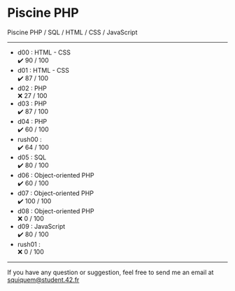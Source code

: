 # Piscine PHP

Piscine PHP / SQL / HTML / CSS / JavaScript
____

- d00 : HTML - CSS <br/>
  :heavy_check_mark:  90 / 100
- d01 : HTML - CSS <br/>
  :heavy_check_mark:  87 / 100
- d02 : PHP <br/>
  :x:                 27 / 100
- d03 : PHP <br/>
  :heavy_check_mark:  87 / 100
- d04 : PHP <br/>
  :heavy_check_mark:  60 / 100
- rush00 : <br/>
  :heavy_check_mark:  64 / 100
- d05 : SQL <br/>
  :heavy_check_mark:   80 / 100
- d06 : Object-oriented PHP <br/>
  :heavy_check_mark:   60 / 100
- d07 : Object-oriented PHP <br/>
  :heavy_check_mark:   100 / 100
- d08 : Object-oriented PHP <br/>
  :x:                  0 / 100
- d09 : JavaScript <br/>
  :heavy_check_mark:   80 / 100
- rush01 : <br/>
  :x:                  0 / 100
____

If you have any question or suggestion, feel free to send me an email at squiquem@student.42.fr
